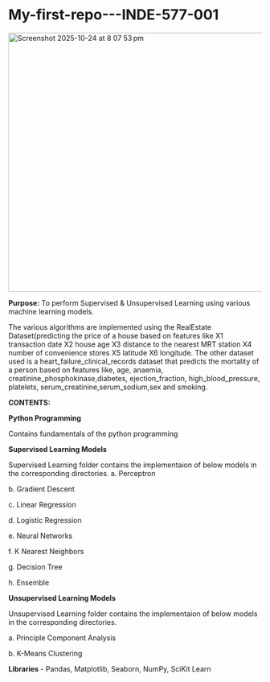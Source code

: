 # My-first-repo---INDE-577-001


<img width="864" height="515" alt="Screenshot 2025-10-24 at 8 07 53 pm" src="https://github.com/user-attachments/assets/e6cb49c6-4d8f-4290-8287-10e048e32f6e" />


**Purpose:** To perform Supervised & Unsupervised Learning using various machine learning models.

The various algorithms are implemented using the RealEstate Dataset(predicting the price of a house based on features like X1 transaction date X2 house age X3 distance to the nearest MRT station X4 number of convenience stores X5 latitude X6 longitude. The other dataset used is a heart_failure_clinical_records dataset that predicts the mortality of a person based on features like, age, anaemia, creatinine_phosphokinase,diabetes, ejection_fraction, high_blood_pressure, platelets, serum_creatinine,serum_sodium,sex and smoking.

**CONTENTS:**

**Python Programming** 

Contains fundamentals of the python programming

**Supervised Learning Models**

Supervised Learning folder contains the implementaion of below models in the corresponding directories.
a. Perceptron

b. Gradient Descent

c. Linear Regression

d. Logistic Regression

e. Neural Networks

f. K Nearest Neighbors

g. Decision Tree

h. Ensemble


**Unsupervised Learning Models**

Unsupervised Learning folder contains the implementaion of below models in the corresponding directories.

a. Principle Component Analysis

b. K-Means Clustering


**Libraries** - Pandas, Matplotlib, Seaborn, NumPy, SciKit Learn


